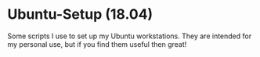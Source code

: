 # Ubuntu-Setup (18.04)

Some scripts I use to set up my Ubuntu workstations.  They are intended for my personal use, but if you find them useful then great! 
